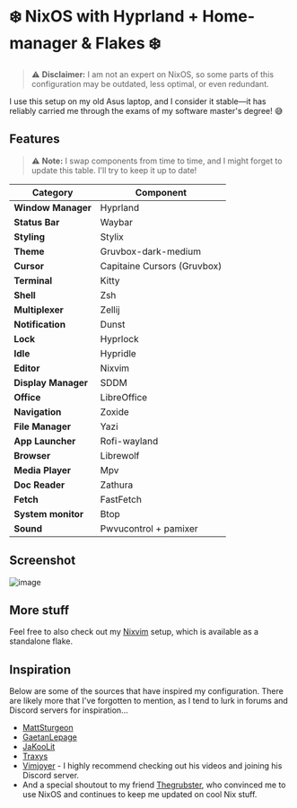 # ❄️ NixOS with Hyprland + Home-manager & Flakes ❄️

> ⚠️ **Disclaimer:** I am not an expert on NixOS, so some parts of this configuration may be outdated, less optimal, or even redundant.

I use this setup on my old Asus laptop, and I consider it stable—it has reliably carried me through the exams of my software master's degree! 😅

## Features 

> ⚠️ **Note:** I swap components from time to time, and I might forget to update this table. I'll try to keep it up to date!

| Category         | Component     | 
|-----------------|--------------|
| **Window Manager** | Hyprland |
| **Status Bar** | Waybar |
| **Styling** | Stylix |
| **Theme** | Gruvbox-dark-medium |
| **Cursor** | Capitaine Cursors (Gruvbox) |
| **Terminal** | Kitty |
| **Shell** | Zsh |
| **Multiplexer** | Zellij |
| **Notification** | Dunst |
| **Lock** | Hyprlock |
| **Idle** | Hypridle |
| **Editor** | Nixvim |
| **Display Manager** | SDDM |
| **Office** | LibreOffice |
| **Navigation** | Zoxide |
| **File Manager** | Yazi |
| **App Launcher** | Rofi-wayland |
| **Browser** | Librewolf |
| **Media Player** | Mpv |
| **Doc Reader** | Zathura |
| **Fetch** | FastFetch |
| **System monitor** | Btop |
| **Sound** | Pwvucontrol + pamixer |

## Screenshot

![image](https://github.com/user-attachments/assets/a0191db7-6285-4e0e-b9cb-37cd993fde51)


## More stuff

Feel free to also check out my [Nixvim](https://github.com/MortenMunk/nixvim) setup, which is available as a standalone flake.

## Inspiration
Below are some of the sources that have inspired my configuration. There are likely more that I've forgotten to mention, as I tend to lurk in forums and Discord servers for inspiration...
- [MattSturgeon](https://github.com/MattSturgeon)
- [GaetanLepage](https://github.com/GaetanLepage)
- [JaKooLit](https://github.com/JaKooLit)
- [Traxys](https://github.com/traxys)
- [Vimjoyer](https://www.youtube.com/@vimjoyer) - I highly recommend checking out his videos and joining his Discord server.
- And a special shoutout to my friend [Thegrubster](https://github.com/thegrubster), who convinced me to use NixOS and continues to keep me updated on cool Nix stuff.
